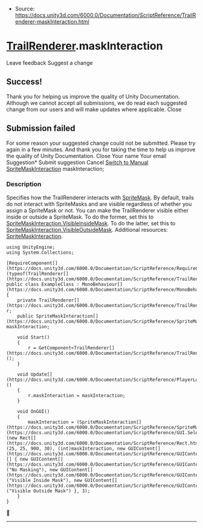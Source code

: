 * Source: https://docs.unity3d.com/6000.0/Documentation/ScriptReference/TrailRenderer-maskInteraction.html

#  [TrailRenderer](https://docs.unity3d.com/6000.0/Documentation/ScriptReference/TrailRenderer.html).maskInteraction
Leave feedback
Suggest a change
## Success!
Thank you for helping us improve the quality of Unity Documentation. Although we cannot accept all submissions, we do read each suggested change from our users and will make updates where applicable.
Close
## Submission failed
For some reason your suggested change could not be submitted. Please <a>try again</a> in a few minutes. And thank you for taking the time to help us improve the quality of Unity Documentation.
Close
Your name Your email Suggestion* Submit suggestion
Cancel
[Switch to Manual](https://docs.unity3d.com/6000.0/Documentation/Manual/class-TrailRenderer.html "Go to TrailRenderer Component in the Manual")
[SpriteMaskInteraction](https://docs.unity3d.com/6000.0/Documentation/ScriptReference/SpriteMaskInteraction.html) maskInteraction; 
### Description
Specifies how the TrailRenderer interacts with [SpriteMask](https://docs.unity3d.com/6000.0/Documentation/ScriptReference/SpriteMask.html).
By default, trails do not interact with SpriteMasks and are visible regardless of whether you assign a SpriteMask or not. You can make the TrailRenderer visible either inside or outside a SpriteMask. To do the former, set this to [SpriteMaskInteraction.VisibleInsideMask](https://docs.unity3d.com/6000.0/Documentation/ScriptReference/SpriteMaskInteraction.VisibleInsideMask.html). To do the latter, set this to [SpriteMaskInteraction.VisibleOutsideMask](https://docs.unity3d.com/6000.0/Documentation/ScriptReference/SpriteMaskInteraction.VisibleOutsideMask.html). Additional resources: [SpriteMaskInteraction](https://docs.unity3d.com/6000.0/Documentation/ScriptReference/SpriteMaskInteraction.html).
```
using UnityEngine;
using System.Collections;  
  
[RequireComponent[](https://docs.unity3d.com/6000.0/Documentation/ScriptReference/RequireComponent.html)(typeof(TrailRenderer[](https://docs.unity3d.com/6000.0/Documentation/ScriptReference/TrailRenderer.html)))]
public class ExampleClass : MonoBehaviour[](https://docs.unity3d.com/6000.0/Documentation/ScriptReference/MonoBehaviour.html)
{
    private TrailRenderer[](https://docs.unity3d.com/6000.0/Documentation/ScriptReference/TrailRenderer.html) r;
    public SpriteMaskInteraction[](https://docs.unity3d.com/6000.0/Documentation/ScriptReference/SpriteMaskInteraction.html) maskInteraction;  
  
    void Start()
    {
        r = GetComponent<TrailRenderer[](https://docs.unity3d.com/6000.0/Documentation/ScriptReference/TrailRenderer.html)>();
    }  
  
    void Update[](https://docs.unity3d.com/6000.0/Documentation/ScriptReference/PlayerLoop.Update.html)()
    {
        r.maskInteraction = maskInteraction;
    }  
  
    void OnGUI()
    {
        maskInteraction = (SpriteMaskInteraction[](https://docs.unity3d.com/6000.0/Documentation/ScriptReference/SpriteMaskInteraction.html))GUI.SelectionGrid[](https://docs.unity3d.com/6000.0/Documentation/ScriptReference/GUI.SelectionGrid.html)(new Rect[](https://docs.unity3d.com/6000.0/Documentation/ScriptReference/Rect.html)(25, 25, 900, 30), (int)maskInteraction, new GUIContent[](https://docs.unity3d.com/6000.0/Documentation/ScriptReference/GUIContent.html)[] { new GUIContent[](https://docs.unity3d.com/6000.0/Documentation/ScriptReference/GUIContent.html)("No Masking"), new GUIContent[](https://docs.unity3d.com/6000.0/Documentation/ScriptReference/GUIContent.html)("Visible Inside Mask"), new GUIContent[](https://docs.unity3d.com/6000.0/Documentation/ScriptReference/GUIContent.html)("Visible Outside Mask") }, 3);
    }
}

```

* * *
